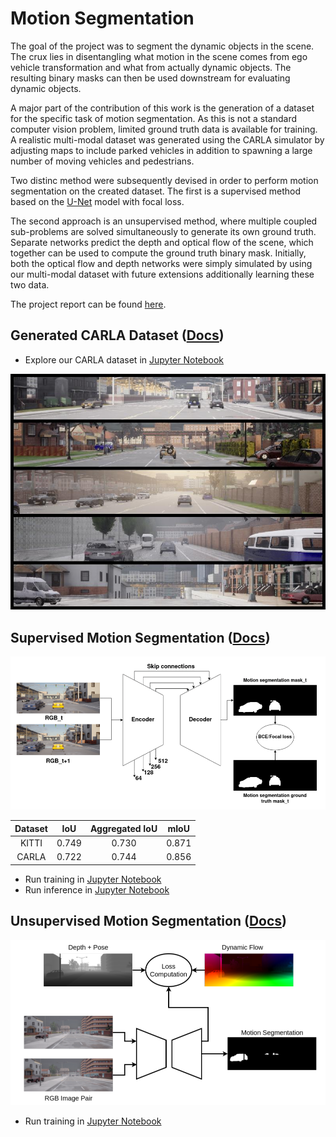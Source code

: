 # Motion Segmentation

The goal of the project was to segment the dynamic objects in the scene. The crux lies in disentangling what motion in the scene comes from ego vehicle transformation and what from actually dynamic objects. The resulting binary masks can then be used downstream for evaluating dynamic objects.

A major part of the contribution of this work is the generation of a dataset for the specific task of motion segmentation. As this is not a standard computer vision problem, limited ground truth data is available for training. A realistic multi-modal dataset was generated using the CARLA simulator by adjusting maps to include parked vehicles in addition to spawning a large number of moving vehicles and pedestrians.

Two distinc method were subsequently devised in order to perform motion segmentation on the created dataset. The first is a supervised method based on the [U-Net](https://lmb.informatik.uni-freiburg.de/people/ronneber/u-net/) model with focal loss.

The second approach is an unsupervised method, where multiple coupled sub-problems are solved simultaneously to generate its own ground truth. Separate networks predict the depth and optical flow of the scene, which together can be used to compute the ground truth binary mask. Initially, both the optical flow and depth networks were simply simulated by using our multi-modal dataset with future extensions additionally learning these two data.

The project report can be found [here](final_report.pdf).

## Generated CARLA Dataset ([Docs](/docs/carla.md))

 - Explore our CARLA dataset in [Jupyter Notebook](/Carla/dataset_visualization.ipynb)

<p align="center">
  <img src=docs/assets/CarlaSamples.jpg>
</p>

## Supervised Motion Segmentation ([Docs](docs/supervised.md))

<p align="center">
  <img width=600px src=docs/assets/supervised_arch.png>
</p>

| Dataset      | IoU        | Aggregated IoU    | mIoU |
|:------------:|:----------:|:-----------------:|:----:|
| KITTI        | 0.749      | 0.730             | 0.871|
| CARLA        | 0.722      | 0.744             | 0.856|

 - Run training in [Jupyter Notebook](/supervised/train.ipynb)
 - Run inference in [Jupyter Notebook](/supervised/inference.ipynb)

## Unsupervised Motion Segmentation ([Docs](docs/unsupervised.md))

<p align="center">
  <img width=600px src=docs/assets/unsupervised_arch.png>
</p>

- Run training in [Jupyter Notebook](/unsupervised/train.ipynb)
